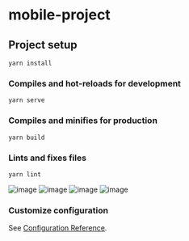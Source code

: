 # mobile-project

## Project setup
```
yarn install
```

### Compiles and hot-reloads for development
```
yarn serve
```

### Compiles and minifies for production
```
yarn build
```

### Lints and fixes files
```
yarn lint
```


![image](https://user-images.githubusercontent.com/96562389/191439024-3c54b6f0-272b-4961-bb41-8a927f12d01d.png)
![image](https://user-images.githubusercontent.com/96562389/191439055-9ea69cd2-3540-40ae-a896-c3781d7aaf7f.png)
![image](https://user-images.githubusercontent.com/96562389/191439102-214aedc1-ac76-4a88-94df-c441d55bb701.png)
![image](https://user-images.githubusercontent.com/96562389/191439131-05a9ccaa-fb0c-4763-9f74-e6cc63fbb794.png)


### Customize configuration
See [Configuration Reference](https://cli.vuejs.org/config/).
